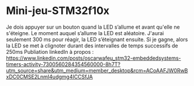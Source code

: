 # Mini-jeu-STM32f10x
Je dois appuyer sur un bouton quand la LED s’allume et avant qu'elle ne s'éteigne. Le moment auquel s’allume la LED est aléatoire. J'aurai seulement 300 ms pour réagir, la LED s’éteignant ensuite. Si je gagne, alors la LED se met à clignoter durant des intervalles de temps successifs de 250ms
Publiation linkedIn à propos : https://www.linkedin.com/posts/oscarwafeu_stm32-embeddedsystems-timers-activity-7300560284354560000-8h7T?utm_source=share&utm_medium=member_desktop&rcm=ACoAAFJW0RwBxDC0CMSE2LnmI4udgmg4ICCSfJA
